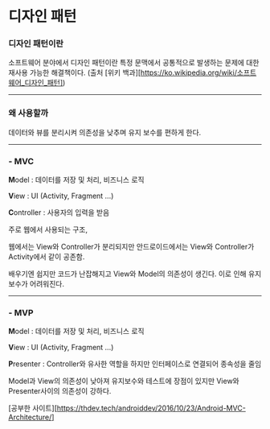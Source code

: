 # 디자인 패턴

### 디자인 패턴이란

소프트웨어 분야에서 디자인 패턴이란 특정 문맥에서 공통적으로 발생하는 문제에 대한 재사용 가능한 해결책이다. (출처 [위키 백과][https://ko.wikipedia.org/wiki/소프트웨어_디자인_패턴])

---

### 왜 사용할까

데이터와 뷰를 분리시켜 의존성을 낮추며 유지 보수를 편하게 한다.

---

### - MVC

**M**odel : 데이터를 저장 및 처리, 비즈니스 로직

**V**iew : UI (Activity, Fragment ...)

**C**ontroller : 사용자의 입력을 받음

주로 웹에서 사용되는 구조, 

웹에서는 View와 Controller가 분리되지만 안드로이드에서는 View와 Controller가 Activity에서 같이 공존함. 

배우기엔 쉽지만 코드가 난잡해지고 View와 Model의 의존성이 생긴다. 이로 인해 유지 보수가 어려워진다.

---

### - MVP

**M**odel : 데이터를 저장 및 처리, 비즈니스 로직

**V**iew : UI (Activity, Fragment ...)

**P**resenter : Controller와 유사한 역할을 하지만 인터페이스로 연결되어 종속성을 줄임

Model과 View의 의존성이 낮아져 유지보수와 테스트에 장점이 있지만 View와 Presenter사이의 의존성이 강하다.

[공부한 사이트][https://thdev.tech/androiddev/2016/10/23/Android-MVC-Architecture/]







